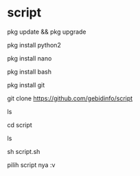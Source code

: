 # script

pkg update && pkg upgrade

pkg install python2

pkg install nano

pkg install bash

pkg install git

git clone https://github.com/gebidinfo/script

ls

cd script

ls

sh script.sh

pilih script nya :v
